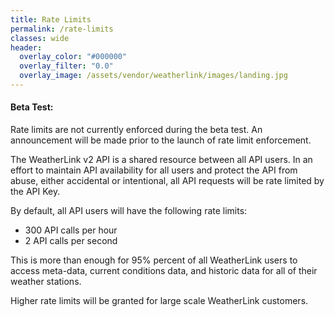 ```yaml
---
title: Rate Limits
permalink: /rate-limits
classes: wide
header:
  overlay_color: "#000000"
  overlay_filter: "0.0"
  overlay_image: /assets/vendor/weatherlink/images/landing.jpg
---
```


<div class="notice--warning">
<h4>Beta Test:</h4>
<p>Rate limits are not currently enforced during the beta test. An announcement will be made prior to the launch of rate limit enforcement.</p>
</div>

The WeatherLink v2 API is a shared resource between all API users. In an effort to maintain API availability for all users and protect the API from abuse, either accidental or intentional, all API requests will be rate limited by the API Key.

By default, all API users will have the following rate limits:

* 300 API calls per hour
* 2 API calls per second

This is more than enough for 95% percent of all WeatherLink users to access meta-data, current conditions data, and historic data for all of their weather stations.

Higher rate limits will be granted for large scale WeatherLink customers.

<!--
Rate limits are dynamically calculated based on the types of weather stations, the WeatherLink subscription level, and the number of weather stations associated with the WeatherLink account that is connected to the API Key.

For example, if you own a WeatherLink Live with a Pro+ subscription and another WeatherLink Live is shared with you at a Basic subscription level you will be able to submit API requests to the Current Conditions API endpoint at 130 requests per hour. This value is derived from the sum of 120 requests per hour for the owned station and 10 requests per hour for the shared station.

## WeatherLink Live

Relationship with the Weather Station|Subscription Level|Current Conditions API Requests Per Hour|Historic Data API Requests Per Hour
-|-|-|-
Owned or Shared |Pro+  |120  |100
Owned or Shared |Pro   |25   |100
Owned or Shared |Basic |10   | 0
Saved           |Pro+  |120* |100*
Saved           |Pro   |25*  |100*
Saved           |Basic |0    |0

\* Only data from the Primary Integrated Sensor Suite will be accessible.

## EnviroMonitor / Vantage Connect

Relationship with the Weather Station|Subscription Level|Current Conditions API Requests Per Hour|Historic Data API Requests Per Hour
-|-|-|-
Owned or Shared |Pro+  |25   |100
Owned or Shared |Pro   |25   |100
Shared          |Basic |10   | 0
Saved           |Pro+  |25*  |100*
Saved           |Pro   |25*  |100*
Saved           |Basic |0    |0

\* Only data from the Integerated Sensor Suite will be accessible.

## WeatherLink IP / WeatherLink Network Annual Subscription

Relationship with the Weather Station|Subscription Level|Current Conditions API Requests Per Hour|Historic Data API Requests Per Hour
-|-|-|-
Owned or Shared |Pro+  |120  |100
Owned or Shared |Pro   |25   |100
Owned or Shared |Basic |10   | 0
Saved           |Pro+  |120* |100*
Saved           |Pro   |25*  |100*
Saved           |Basic |0    |0

\* Only data from the Integrated Sensor Suite will be accessible.

-->

